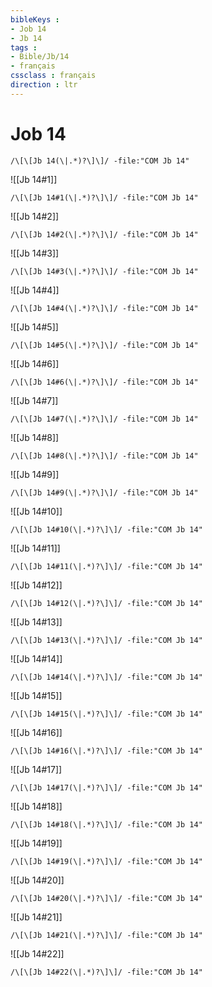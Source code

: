 ```yaml
---
bibleKeys : 
- Job 14
- Jb 14
tags : 
- Bible/Jb/14
- français
cssclass : français
direction : ltr
---
```


# Job 14

```query
/\[\[Jb 14(\|.*)?\]\]/ -file:"COM Jb 14"
```



![[Jb 14#1]]

```query
/\[\[Jb 14#1(\|.*)?\]\]/ -file:"COM Jb 14"
```

![[Jb 14#2]]

```query
/\[\[Jb 14#2(\|.*)?\]\]/ -file:"COM Jb 14"
```

![[Jb 14#3]]

```query
/\[\[Jb 14#3(\|.*)?\]\]/ -file:"COM Jb 14"
```

![[Jb 14#4]]

```query
/\[\[Jb 14#4(\|.*)?\]\]/ -file:"COM Jb 14"
```

![[Jb 14#5]]

```query
/\[\[Jb 14#5(\|.*)?\]\]/ -file:"COM Jb 14"
```

![[Jb 14#6]]

```query
/\[\[Jb 14#6(\|.*)?\]\]/ -file:"COM Jb 14"
```

![[Jb 14#7]]

```query
/\[\[Jb 14#7(\|.*)?\]\]/ -file:"COM Jb 14"
```

![[Jb 14#8]]

```query
/\[\[Jb 14#8(\|.*)?\]\]/ -file:"COM Jb 14"
```

![[Jb 14#9]]

```query
/\[\[Jb 14#9(\|.*)?\]\]/ -file:"COM Jb 14"
```

![[Jb 14#10]]

```query
/\[\[Jb 14#10(\|.*)?\]\]/ -file:"COM Jb 14"
```

![[Jb 14#11]]

```query
/\[\[Jb 14#11(\|.*)?\]\]/ -file:"COM Jb 14"
```

![[Jb 14#12]]

```query
/\[\[Jb 14#12(\|.*)?\]\]/ -file:"COM Jb 14"
```

![[Jb 14#13]]

```query
/\[\[Jb 14#13(\|.*)?\]\]/ -file:"COM Jb 14"
```

![[Jb 14#14]]

```query
/\[\[Jb 14#14(\|.*)?\]\]/ -file:"COM Jb 14"
```

![[Jb 14#15]]

```query
/\[\[Jb 14#15(\|.*)?\]\]/ -file:"COM Jb 14"
```

![[Jb 14#16]]

```query
/\[\[Jb 14#16(\|.*)?\]\]/ -file:"COM Jb 14"
```

![[Jb 14#17]]

```query
/\[\[Jb 14#17(\|.*)?\]\]/ -file:"COM Jb 14"
```

![[Jb 14#18]]

```query
/\[\[Jb 14#18(\|.*)?\]\]/ -file:"COM Jb 14"
```

![[Jb 14#19]]

```query
/\[\[Jb 14#19(\|.*)?\]\]/ -file:"COM Jb 14"
```

![[Jb 14#20]]

```query
/\[\[Jb 14#20(\|.*)?\]\]/ -file:"COM Jb 14"
```

![[Jb 14#21]]

```query
/\[\[Jb 14#21(\|.*)?\]\]/ -file:"COM Jb 14"
```

![[Jb 14#22]]

```query
/\[\[Jb 14#22(\|.*)?\]\]/ -file:"COM Jb 14"
```


